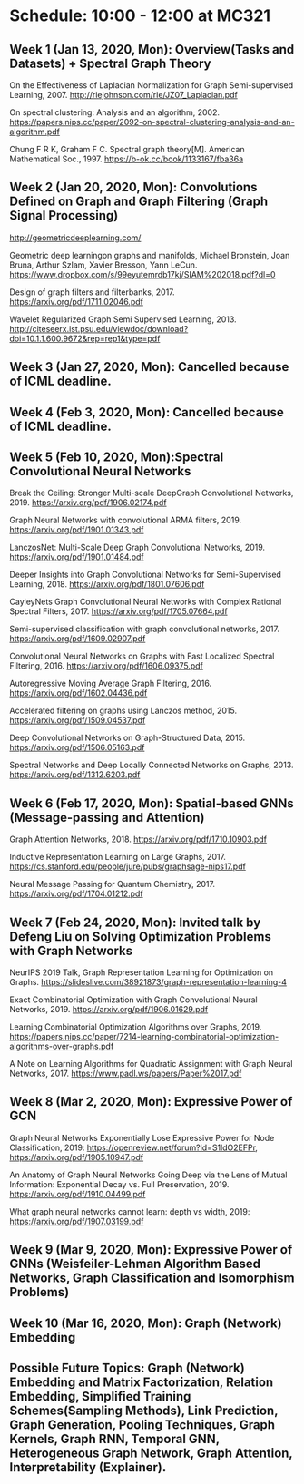 # Schedule: 10:00 - 12:00 at MC321

## Week 1 (Jan 13, 2020, Mon): Overview(Tasks and Datasets) + Spectral Graph Theory

On the Effectiveness of Laplacian Normalization for Graph Semi-supervised Learning, 2007. http://riejohnson.com/rie/JZ07_Laplacian.pdf

On spectral clustering: Analysis and an algorithm, 2002. https://papers.nips.cc/paper/2092-on-spectral-clustering-analysis-and-an-algorithm.pdf

Chung F R K, Graham F C. Spectral graph theory[M]. American Mathematical Soc., 1997. https://b-ok.cc/book/1133167/fba36a

## Week 2 (Jan 20, 2020, Mon): Convolutions Defined on Graph and Graph Filtering (Graph Signal Processing)

http://geometricdeeplearning.com/

Geometric deep learningon graphs and manifolds, Michael Bronstein, Joan Bruna, Arthur Szlam, Xavier Bresson, Yann LeCun.  https://www.dropbox.com/s/99eyutemrdb17kj/SIAM%202018.pdf?dl=0

Design of graph filters and filterbanks, 2017. https://arxiv.org/pdf/1711.02046.pdf

Wavelet Regularized Graph Semi Supervised Learning, 2013. http://citeseerx.ist.psu.edu/viewdoc/download?doi=10.1.1.600.9672&rep=rep1&type=pdf

## Week 3 (Jan 27, 2020, Mon): Cancelled because of ICML deadline.

## Week 4 (Feb 3, 2020, Mon): Cancelled because of ICML deadline.

## Week 5 (Feb 10, 2020, Mon):Spectral Convolutional Neural Networks

Break the Ceiling: Stronger Multi-scale DeepGraph Convolutional Networks, 2019. https://arxiv.org/pdf/1906.02174.pdf

Graph Neural Networks with convolutional ARMA filters, 2019. https://arxiv.org/pdf/1901.01343.pdf

LanczosNet: Multi-Scale Deep Graph Convolutional Networks, 2019. https://arxiv.org/pdf/1901.01484.pdf

Deeper Insights into Graph Convolutional Networks for Semi-Supervised Learning, 2018. https://arxiv.org/pdf/1801.07606.pdf

CayleyNets Graph Convolutional Neural Networks with Complex Rational Spectral Filters, 2017. https://arxiv.org/pdf/1705.07664.pdf

Semi-supervised classification with graph convolutional networks, 2017. https://arxiv.org/pdf/1609.02907.pdf
 
Convolutional Neural Networks on Graphs with Fast Localized Spectral Filtering, 2016. https://arxiv.org/pdf/1606.09375.pdf
 
Autoregressive Moving Average Graph Filtering, 2016. https://arxiv.org/pdf/1602.04436.pdf

Accelerated filtering on graphs using Lanczos method, 2015. https://arxiv.org/pdf/1509.04537.pdf

Deep Convolutional Networks on Graph-Structured Data, 2015. https://arxiv.org/pdf/1506.05163.pdf

Spectral Networks and Deep Locally Connected Networks on Graphs, 2013. https://arxiv.org/pdf/1312.6203.pdf


## Week 6 (Feb 17, 2020, Mon): Spatial-based GNNs (Message-passing and Attention)

Graph Attention Networks, 2018. https://arxiv.org/pdf/1710.10903.pdf

Inductive Representation Learning on Large Graphs, 2017. https://cs.stanford.edu/people/jure/pubs/graphsage-nips17.pdf

Neural Message Passing for Quantum Chemistry, 2017. https://arxiv.org/pdf/1704.01212.pdf

## Week 7 (Feb 24, 2020, Mon): Invited talk by Defeng Liu on Solving Optimization Problems with Graph Networks

NeurIPS 2019 Talk, Graph Representation Learning for Optimization on Graphs. https://slideslive.com/38921873/graph-representation-learning-4

Exact Combinatorial Optimization with Graph Convolutional Neural Networks, 2019. https://arxiv.org/pdf/1906.01629.pdf

Learning Combinatorial Optimization Algorithms over Graphs, 2019. https://papers.nips.cc/paper/7214-learning-combinatorial-optimization-algorithms-over-graphs.pdf

A Note on Learning Algorithms for Quadratic Assignment with Graph Neural Networks, 2017. https://www.padl.ws/papers/Paper%2017.pdf

## Week 8 (Mar 2, 2020, Mon):  Expressive Power of GCN

Graph Neural Networks Exponentially Lose Expressive Power for Node Classification, 2019: https://openreview.net/forum?id=S1ldO2EFPr, https://arxiv.org/pdf/1905.10947.pdf

An Anatomy of Graph Neural Networks Going Deep via the Lens of Mutual Information: Exponential Decay vs. Full Preservation, 2019. https://arxiv.org/pdf/1910.04499.pdf

What graph neural networks cannot learn: depth vs width, 2019: https://arxiv.org/pdf/1907.03199.pdf
## Week 9 (Mar 9, 2020, Mon):  Expressive Power of GNNs (Weisfeiler-Lehman Algorithm Based Networks, Graph Classification and Isomorphism Problems)

## Week 10 (Mar 16, 2020, Mon): Graph (Network) Embedding

## Possible Future Topics: Graph (Network) Embedding and Matrix Factorization, Relation Embedding, Simplified Training Schemes(Sampling Methods), Link Prediction, Graph Generation, Pooling Techniques, Graph Kernels, Graph RNN, Temporal GNN, Heterogeneous Graph Network, Graph Attention, Interpretability (Explainer).
